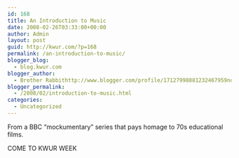 ```yaml
---
id: 168
title: An Introduction to Music
date: 2008-02-26T03:33:00+00:00
author: Admin
layout: post
guid: http://kwur.com/?p=168
permalink: /an-introduction-to-music/
blogger_blog:
  - blog.kwur.com
blogger_author:
  - Brother Rabbithttp://www.blogger.com/profile/17127998881232467959noreply@blogger.com
blogger_permalink:
  - /2008/02/introduction-to-music.html
categories:
  - Uncategorized
---
```

<div class="pf-content">
  <p>
    From a BBC “mockumentary” series that pays homage to 70s educational films.
  </p>
  
  <p>
  </p>
  
  <p>
    COME TO KWUR WEEK
  </p>
</div>